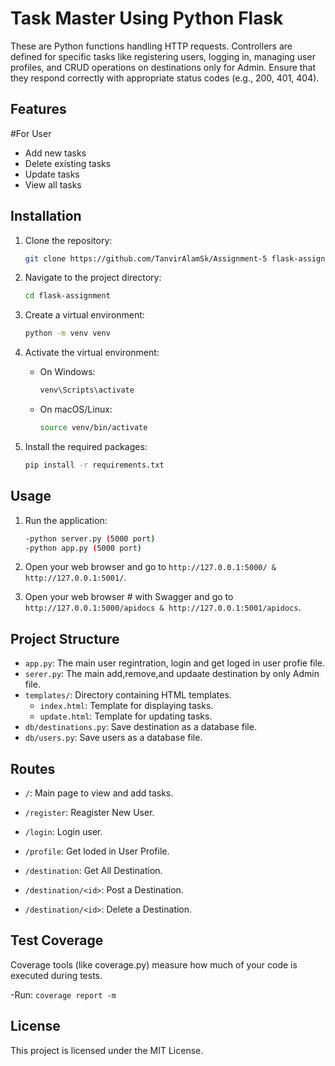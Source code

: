 # Task Master Using Python Flask

These are Python functions handling HTTP requests. Controllers are defined for specific tasks like registering users, logging in, managing user profiles, and CRUD operations on destinations only for Admin. Ensure that they respond correctly with appropriate status codes (e.g., 200, 401, 404).

## Features

#For User

- Add new tasks
- Delete existing tasks
- Update tasks
- View all tasks

## Installation

1. Clone the repository:

   ```bash
   git clone https://github.com/TanvirAlamSk/Assignment-5 flask-assignment
   ```

2. Navigate to the project directory:

   ```bash
   cd flask-assignment
   ```

3. Create a virtual environment:

   ```bash
   python -m venv venv
   ```

4. Activate the virtual environment:

   - On Windows:

     ```bash
     venv\Scripts\activate
     ```

   - On macOS/Linux:

     ```bash
     source venv/bin/activate
     ```

5. Install the required packages:

   ```bash
   pip install -r requirements.txt
   ```

## Usage

1. Run the application:

   ```bash
   -python server.py (5000 port)
   -python app.py (5000 port)

   ```

2. Open your web browser and go to `http://127.0.0.1:5000/ & http://127.0.0.1:5001/`.
2. Open your web browser # with Swagger and go to `http://127.0.0.1:5000/apidocs & http://127.0.0.1:5001/apidocs`.


## Project Structure

- `app.py`: The main user regintration, login and get loged in user profie file.
- `serer.py`: The main add,remove,and updaate destination by only Admin file.
- `templates/`: Directory containing HTML templates.
  - `index.html`: Template for displaying tasks.
  - `update.html`: Template for updating tasks.
- `db/destinations.py`: Save destination as a database file.
- `db/users.py`: Save users as a database file.

## Routes

- `/`: Main page to view and add tasks.
- `/register`: Reagister New User.
- `/login`: Login user.
- `/profile`: Get loded in User Profile.

- `/destination`: Get All Destination.
- `/destination/<id>`: Post a Destination.
- `/destination/<id>`: Delete a Destination.

## Test Coverage

Coverage tools (like coverage.py) measure how much of your code is executed during tests.

-Run: ``` coverage report -m ```

## License

This project is licensed under the MIT License.
